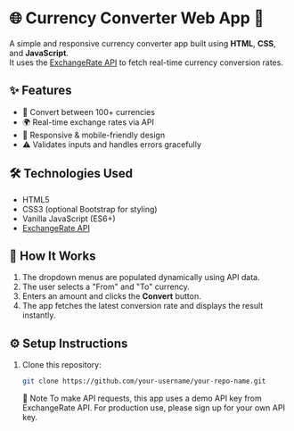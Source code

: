 # 🌐 Currency Converter Web App 💱

A simple and responsive currency converter app built using **HTML**, **CSS**, and **JavaScript**.  
It uses the [ExchangeRate API](https://www.exchangerate-api.com/) to fetch real-time currency conversion rates.

## ✨ Features

- 🔁 Convert between 100+ currencies
- 🌍 Real-time exchange rates via API
- 📱 Responsive & mobile-friendly design
- ⚠️ Validates inputs and handles errors gracefully


## 🛠️ Technologies Used

- HTML5
- CSS3 (optional Bootstrap for styling)
- Vanilla JavaScript (ES6+)
- [ExchangeRate API](https://www.exchangerate-api.com/)


## 🧩 How It Works

1. The dropdown menus are populated dynamically using API data.
2. The user selects a "From" and "To" currency.
3. Enters an amount and clicks the **Convert** button.
4. The app fetches the latest conversion rate and displays the result instantly.


## ⚙️ Setup Instructions

1. Clone this repository:
   ```bash
   git clone https://github.com/your-username/your-repo-name.git
   ```

   📌 Note
To make API requests, this app uses a demo API key from ExchangeRate API. For production use, please sign up for your own API key.
